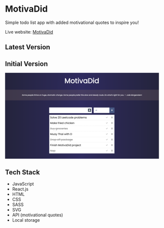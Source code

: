 # MotivaDid

Simple todo list app with added motivational quotes to inspire you!

Live website: [MotivaDid](https://diannegabriel.github.io/todo-list/)

## Latest Version

## Initial Version

!["Home"](https://github.com/diannegabriel/todo-list/blob/master/docs/all.png)

## Tech Stack

- JavaScript
- React.js
- HTML
- CSS
- SASS
- SVG
- API (motivational quotes)
- Local storage